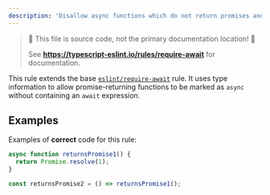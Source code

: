 ```yaml
---
description: 'Disallow async functions which do not return promises and have no `await` expression.'
---
```


> 🛑 This file is source code, not the primary documentation location! 🛑
>
> See **https://typescript-eslint.io/rules/require-await** for documentation.

This rule extends the base [`eslint/require-await`](https://eslint.org/docs/rules/require-await) rule.
It uses type information to allow promise-returning functions to be marked as `async` without containing an `await` expression.

## Examples

Examples of **correct** code for this rule:

```ts
async function returnsPromise1() {
  return Promise.resolve(1);
}

const returnsPromise2 = () => returnsPromise1();
```
